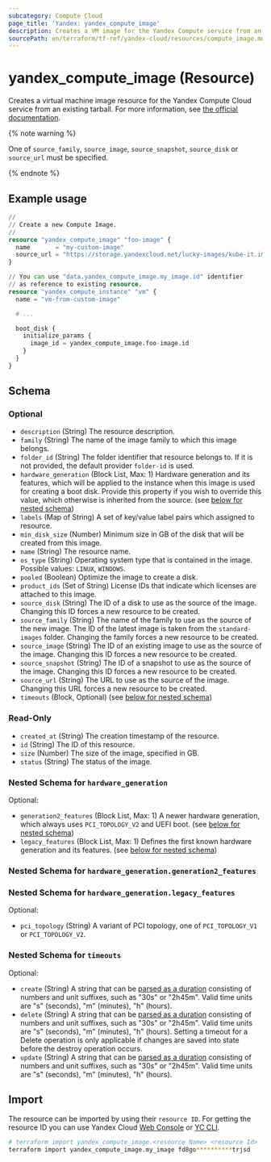 ```yaml
---
subcategory: Compute Cloud
page_title: 'Yandex: yandex_compute_image'
description: Creates a VM image for the Yandex Compute service from an existing tarball.
sourcePath: en/terraform/tf-ref/yandex-cloud/resources/compute_image.md
---
```


# yandex_compute_image (Resource)

Creates a virtual machine image resource for the Yandex Compute Cloud service from an existing tarball. For more information, see [the official documentation](https://yandex.cloud/docs/compute/concepts/image).

{% note warning %}

One of `source_family`, `source_image`, `source_snapshot`, `source_disk` or `source_url` must be specified.

{% endnote %}


## Example usage

```terraform
//
// Create a new Compute Image.
//
resource "yandex_compute_image" "foo-image" {
  name       = "my-custom-image"
  source_url = "https://storage.yandexcloud.net/lucky-images/kube-it.img"
}

// You can use "data.yandex_compute_image.my_image.id" identifier 
// as reference to existing resource.
resource "yandex_compute_instance" "vm" {
  name = "vm-from-custom-image"

  # ...

  boot_disk {
    initialize_params {
      image_id = yandex_compute_image.foo-image.id
    }
  }
}
```

<!-- schema generated by tfplugindocs -->
## Schema

### Optional

- `description` (String) The resource description.
- `family` (String) The name of the image family to which this image belongs.
- `folder_id` (String) The folder identifier that resource belongs to. If it is not provided, the default provider `folder-id` is used.
- `hardware_generation` (Block List, Max: 1) Hardware generation and its features, which will be applied to the instance when this image is used for creating a boot disk. Provide this property if you wish to override this value, which otherwise is inherited from the source. (see [below for nested schema](#nestedblock--hardware_generation))
- `labels` (Map of String) A set of key/value label pairs which assigned to resource.
- `min_disk_size` (Number) Minimum size in GB of the disk that will be created from this image.
- `name` (String) The resource name.
- `os_type` (String) Operating system type that is contained in the image. Possible values: `LINUX`, `WINDOWS`.
- `pooled` (Boolean) Optimize the image to create a disk.
- `product_ids` (Set of String) License IDs that indicate which licenses are attached to this image.
- `source_disk` (String) The ID of a disk to use as the source of the image. Changing this ID forces a new resource to be created.
- `source_family` (String) The name of the family to use as the source of the new image. The ID of the latest image is taken from the `standard-images` folder. Changing the family forces a new resource to be created.
- `source_image` (String) The ID of an existing image to use as the source of the image. Changing this ID forces a new resource to be created.
- `source_snapshot` (String) The ID of a snapshot to use as the source of the image. Changing this ID forces a new resource to be created.
- `source_url` (String) The URL to use as the source of the image. Changing this URL forces a new resource to be created.
- `timeouts` (Block, Optional) (see [below for nested schema](#nestedblock--timeouts))

### Read-Only

- `created_at` (String) The creation timestamp of the resource.
- `id` (String) The ID of this resource.
- `size` (Number) The size of the image, specified in GB.
- `status` (String) The status of the image.

<a id="nestedblock--hardware_generation"></a>
### Nested Schema for `hardware_generation`

Optional:

- `generation2_features` (Block List, Max: 1) A newer hardware generation, which always uses `PCI_TOPOLOGY_V2` and UEFI boot. (see [below for nested schema](#nestedblock--hardware_generation--generation2_features))
- `legacy_features` (Block List, Max: 1) Defines the first known hardware generation and its features. (see [below for nested schema](#nestedblock--hardware_generation--legacy_features))

<a id="nestedblock--hardware_generation--generation2_features"></a>
### Nested Schema for `hardware_generation.generation2_features`


<a id="nestedblock--hardware_generation--legacy_features"></a>
### Nested Schema for `hardware_generation.legacy_features`

Optional:

- `pci_topology` (String) A variant of PCI topology, one of `PCI_TOPOLOGY_V1` or `PCI_TOPOLOGY_V2`.



<a id="nestedblock--timeouts"></a>
### Nested Schema for `timeouts`

Optional:

- `create` (String) A string that can be [parsed as a duration](https://pkg.go.dev/time#ParseDuration) consisting of numbers and unit suffixes, such as "30s" or "2h45m". Valid time units are "s" (seconds), "m" (minutes), "h" (hours).
- `delete` (String) A string that can be [parsed as a duration](https://pkg.go.dev/time#ParseDuration) consisting of numbers and unit suffixes, such as "30s" or "2h45m". Valid time units are "s" (seconds), "m" (minutes), "h" (hours). Setting a timeout for a Delete operation is only applicable if changes are saved into state before the destroy operation occurs.
- `update` (String) A string that can be [parsed as a duration](https://pkg.go.dev/time#ParseDuration) consisting of numbers and unit suffixes, such as "30s" or "2h45m". Valid time units are "s" (seconds), "m" (minutes), "h" (hours).

## Import

The resource can be imported by using their `resource ID`. For getting the resource ID you can use Yandex Cloud [Web Console](https://console.yandex.cloud) or [YC CLI](https://yandex.cloud/docs/cli/quickstart).

```bash
# terraform import yandex_compute_image.<resource Name> <resource Id>
terraform import yandex_compute_image.my_image fd8go**********trjsd
```
